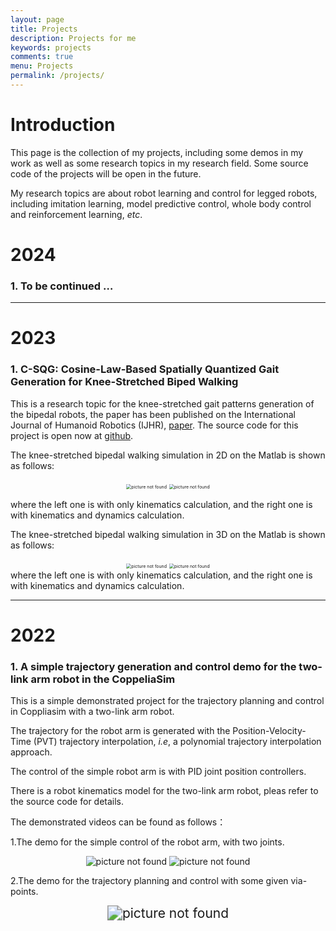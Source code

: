 ```yaml
---
layout: page
title: Projects
description: Projects for me
keywords: projects
comments: true
menu: Projects
permalink: /projects/
---
```

# Introduction

This page is the collection of my projects, including some demos in my work as well as some research topics in my research field. Some source code of the projects will be open in the future.

My research topics are about robot learning and control for legged robots, including imitation learning, model predictive control, whole body control and reinforcement learning, *etc*.

# 2024

### 1. To be continued …



---

# 2023

### 1. C-SQG: Cosine-Law-Based Spatially Quantized Gait Generation for Knee-Stretched Biped Walking

This is a research topic for the knee-stretched gait patterns generation of the bipedal robots, the paper has been published on the International Journal of Humanoid Robotics (IJHR),  [paper](https://www.worldscientific.com/doi/abs/10.1142/S0219843623500329).  The source code for this project is open now at [github]().

The knee-stretched bipedal walking simulation in 2D on the Matlab is shown as follows: 

<center>
    <img src="/images/projects/CSQG/CSQG_matlab_simulation_kinematics_2D.gif" alt="picture not found" style="zoom:50%;" />
    <img src="/images/projects/CSQG/CSQG_matlab_simulation_dynamics_2D.gif" alt="picture not found" style="zoom:50%;" />
    <br>
</center>

where the left one is with only kinematics calculation, and the right one is with kinematics and dynamics calculation.

The knee-stretched bipedal walking simulation in 3D on the Matlab is shown as follows: 

<center>
    <img src="/images/projects/CSQG/CSQG_matlab_simulation_kinematics_3D.gif" alt="picture not found" style="zoom:50%;" />
    <img src="/images/projects/CSQG/CSQG_matlab_simulation_dynamics_3D.gif" alt="picture not found" style="zoom:50%;" />
    <br>
</center>
where the left one is with only kinematics calculation, and the right one is with kinematics and dynamics calculation.



---

# 2022

### 1. A simple trajectory generation and control demo for the two-link arm robot in the CoppeliaSim

This is a simple demonstrated project for the trajectory planning and control in Coppliasim with a two-link arm robot.

The trajectory for the robot arm is generated with the Position-Velocity-Time (PVT) trajectory interpolation, *i.e*, a polynomial trajectory interpolation approach.

The control of the simple robot arm is with PID joint position controllers.

There is a robot kinematics model for the two-link arm robot, pleas refer to the source code for details.



The demonstrated videos can be found as follows：

1.The demo for the simple control of the robot arm, with two joints.

<center>
    <img src="/images/projects/SimpleDemoTwoLinkCoppeliaSim/two_link_demo_1.gif" alt="picture not found" style="zoom:100%;" />
    <img src="/images/projects/SimpleDemoTwoLinkCoppeliaSim/two_link_demo_2.gif" alt="picture not found" style="zoom:100%;" />
    <br>
</center>


2.The demo for the trajectory planning and control with some given via-points.

<center>
    <img src="/images/projects/SimpleDemoTwoLinkCoppeliaSim/two_link_trajectory.gif" alt="picture not found" style="zoom:150%;" />
    <br>
</center>

